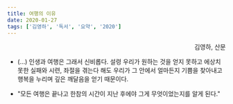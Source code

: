 ```yaml
---
title: 여행의 이유
date: 2020-01-27
tags: ['김영하', '독서', '요약', '2020']
---
```


<p align="right">김영하, 산문</p>

* (...) 인생과 여행은 그래서 신비롭다. 설령 우리가 원하는 것을 얻지 못하고 에상치 못한 실패와 시련, 좌절을 겪는다 해도 우리가 그 안에서 얼마든지 기쁨을 찾아내고 행복을 누리며 깊은 깨달음을 얻기 때문이다. 

* "모든 여행은 끝나고 한참의 시간이 지난 후에야 그게 무엇이었는지를 알게 된다."
